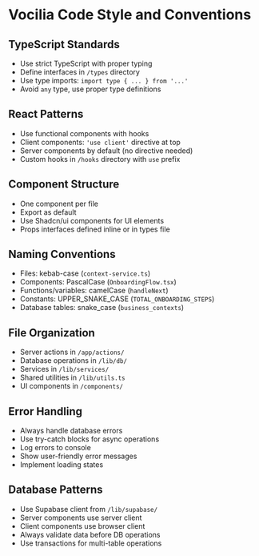 # Vocilia Code Style and Conventions

## TypeScript Standards
- Use strict TypeScript with proper typing
- Define interfaces in `/types` directory
- Use type imports: `import type { ... } from '...'`
- Avoid `any` type, use proper type definitions

## React Patterns
- Use functional components with hooks
- Client components: `'use client'` directive at top
- Server components by default (no directive needed)
- Custom hooks in `/hooks` directory with `use` prefix

## Component Structure
- One component per file
- Export as default
- Use Shadcn/ui components for UI elements
- Props interfaces defined inline or in types file

## Naming Conventions
- Files: kebab-case (`context-service.ts`)
- Components: PascalCase (`OnboardingFlow.tsx`)
- Functions/variables: camelCase (`handleNext`)
- Constants: UPPER_SNAKE_CASE (`TOTAL_ONBOARDING_STEPS`)
- Database tables: snake_case (`business_contexts`)

## File Organization
- Server actions in `/app/actions/`
- Database operations in `/lib/db/`
- Services in `/lib/services/`
- Shared utilities in `/lib/utils.ts`
- UI components in `/components/`

## Error Handling
- Always handle database errors
- Use try-catch blocks for async operations
- Log errors to console
- Show user-friendly error messages
- Implement loading states

## Database Patterns
- Use Supabase client from `/lib/supabase/`
- Server components use server client
- Client components use browser client  
- Always validate data before DB operations
- Use transactions for multi-table operations